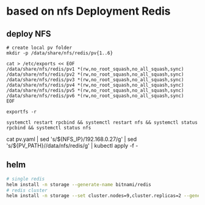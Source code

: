 # based on nfs Deployment Redis

## deploy NFS

```shell
# create local pv folder
mkdir -p /data/share/nfs/redis/pv{1..6}

cat > /etc/exports << EOF
/data/share/nfs/redis/pv1 *(rw,no_root_squash,no_all_squash,sync)
/data/share/nfs/redis/pv2 *(rw,no_root_squash,no_all_squash,sync)
/data/share/nfs/redis/pv3 *(rw,no_root_squash,no_all_squash,sync)
/data/share/nfs/redis/pv4 *(rw,no_root_squash,no_all_squash,sync)
/data/share/nfs/redis/pv5 *(rw,no_root_squash,no_all_squash,sync)
/data/share/nfs/redis/pv6 *(rw,no_root_squash,no_all_squash,sync)
EOF

exportfs -r

systemctl restart rpcbind && systemctl restart nfs && systemctl status rpcbind && systemctl status nfs
```

cat pv.yaml | sed 's/\${NFS_IP}/192.168.0.27/g' | sed 's/\${PV_PATH}/\/data\/nfs\/redis/g' | kubectl
apply -f -

## helm

```bash
# single redis
helm install -n storage --generate-name bitnami/redis
# redis cluster
helm install -n storage --set cluster.nodes=9,cluster.replicas=2 --generate-name  bitnami/redis-cluster
```
